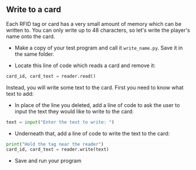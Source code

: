 ## Write to a card

Each RFID tag or card has a very small amount of memory which can be written to. You can only write up to 48 characters, so let's write the player's name onto the card.

+ Make a copy of your test program and call it `write_name.py`. Save it in the same folder.

+ Locate this line of code which reads a card and remove it:

```python
card_id, card_text = reader.read()
```

Instead, you will write some text to the card. First you need to know what text to add:

+ In place of the line you deleted, add a line of code to ask the user to input the text they would like to write to the card:

```python
text = input("Enter the text to write: ")
```

+ Underneath that, add a line of code to write the text to the card:

```python
print("Hold the tag near the reader")
card_id, card_text = reader.write(text)
```

+ Save and run your program
